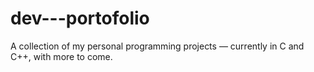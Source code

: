 # dev---portofolio
A collection of my personal programming projects — currently in C and C++, with more to come.
